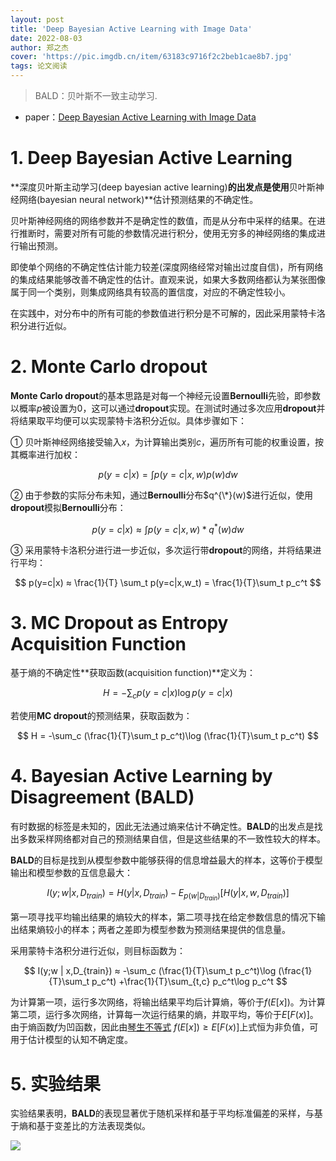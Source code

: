 ```yaml
---
layout: post
title: 'Deep Bayesian Active Learning with Image Data'
date: 2022-08-03
author: 郑之杰
cover: 'https://pic.imgdb.cn/item/63183c9716f2c2beb1cae8b7.jpg'
tags: 论文阅读
---
```


> BALD：贝叶斯不一致主动学习.

- paper：[Deep Bayesian Active Learning with Image Data](https://arxiv.org/abs/1703.02910)

# 1. Deep Bayesian Active Learning

**深度贝叶斯主动学习(deep bayesian active learning)**的出发点是使用**贝叶斯神经网络(bayesian neural network)**估计预测结果的不确定性。

贝叶斯神经网络的网络参数并不是确定性的数值，而是从分布中采样的结果。在进行推断时，需要对所有可能的参数情况进行积分，使用无穷多的神经网络的集成进行输出预测。

即使单个网络的不确定性估计能力较差(深度网络经常对输出过度自信)，所有网络的集成结果能够改善不确定性的估计。直观来说，如果大多数网络都认为某张图像属于同一个类别，则集成网络具有较高的置信度，对应的不确定性较小。

在实践中，对分布中的所有可能的参数值进行积分是不可解的，因此采用蒙特卡洛积分进行近似。

# 2. Monte Carlo dropout

**Monte Carlo dropout**的基本思路是对每一个神经元设置**Bernoulli**先验，即参数以概率$p$被设置为$0$，这可以通过**dropout**实现。在测试时通过多次应用**dropout**并将结果取平均便可以实现蒙特卡洛积分近似。具体步骤如下：

① 贝叶斯神经网络接受输入$x$，为计算输出类别$c$，遍历所有可能的权重设置，按其概率进行加权：

$$ p(y=c|x) = \int p(y=c|x,w)p(w)dw $$

② 由于参数的实际分布未知，通过**Bernoulli**分布$q^{\*}(w)$进行近似，使用**dropout**模拟**Bernoulli**分布：

$$ p(y=c|x) ≈ \int p(y=c|x,w)* q^{*}(w)dw $$

③ 采用蒙特卡洛积分进行进一步近似，多次运行带**dropout**的网络，并将结果进行平均：

$$ p(y=c|x) ≈ \frac{1}{T} \sum_t p(y=c|x,w_t) = \frac{1}{T}\sum_t p_c^t $$

# 3. MC Dropout as Entropy Acquisition Function

基于熵的不确定性**获取函数(acquisition function)**定义为：

$$ H = -\sum_c p(y=c|x)\log p(y=c|x) $$

若使用**MC dropout**的预测结果，获取函数为：

$$ H = -\sum_c (\frac{1}{T}\sum_t p_c^t)\log (\frac{1}{T}\sum_t p_c^t) $$

# 4. Bayesian Active Learning by Disagreement (BALD)

有时数据的标签是未知的，因此无法通过熵来估计不确定性。**BALD**的出发点是找出多数采样网络都对自己的预测结果自信，但是这些结果的不一致性较大的样本。

**BALD**的目标是找到从模型参数中能够获得的信息增益最大的样本，这等价于模型输出和模型参数的互信息最大：

$$ I(y;w | x,D_{train}) = H(y|x,D_{train}) - E_{p(w|D_{train})}[H(y|x,w,D_{train})] $$

第一项寻找平均输出结果的熵较大的样本，第二项寻找在给定参数信息的情况下输出结果熵较小的样本；两者之差即为模型参数为预测结果提供的信息量。

采用蒙特卡洛积分进行近似，则目标函数为：

$$ I(y;w | x,D_{train}) ≈ -\sum_c (\frac{1}{T}\sum_t p_c^t)\log (\frac{1}{T}\sum_t p_c^t) +\frac{1}{T}\sum_{t,c} p_c^t\log p_c^t $$

为计算第一项，运行多次网络，将输出结果平均后计算熵，等价于$f(E[x])$。为计算第二项，运行多次网络，计算每一次运行结果的熵，并取平均，等价于$E[F(x)]$。由于熵函数$f$为凹函数，因此由[琴生不等式](https://0809zheng.github.io/2022/07/20/jenson.html) $f(E[x]) \geq E[F(x)]$上式恒为非负值，可用于估计模型的认知不确定度。



# 5. 实验结果

实验结果表明，**BALD**的表现显著优于随机采样和基于平均标准偏差的采样，与基于熵和基于变差比的方法表现类似。

![](https://pic.imgdb.cn/item/63185dc916f2c2beb1f33281.jpg)